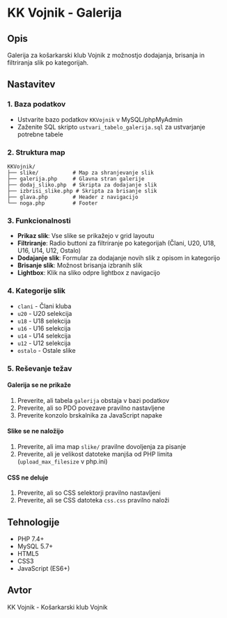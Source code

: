 # KK Vojnik - Galerija

## Opis
Galerija za košarkarski klub Vojnik z možnostjo dodajanja, brisanja in filtriranja slik po kategorijah.

## Nastavitev

### 1. Baza podatkov
- Ustvarite bazo podatkov `KKVojnik` v MySQL/phpMyAdmin
- Zaženite SQL skripto `ustvari_tabelo_galerija.sql` za ustvarjanje potrebne tabele

### 2. Struktura map
```
KKVojnik/
├── slike/           # Map za shranjevanje slik
├── galerija.php     # Glavna stran galerije
├── dodaj_sliko.php  # Skripta za dodajanje slik
├── izbrisi_slike.php # Skripta za brisanje slik
├── glava.php        # Header z navigacijo
└── noga.php         # Footer
```

### 3. Funkcionalnosti
- **Prikaz slik**: Vse slike se prikažejo v grid layoutu
- **Filtriranje**: Radio buttoni za filtriranje po kategorijah (Člani, U20, U18, U16, U14, U12, Ostalo)
- **Dodajanje slik**: Formular za dodajanje novih slik z opisom in kategorijo
- **Brisanje slik**: Možnost brisanja izbranih slik
- **Lightbox**: Klik na sliko odpre lightbox z navigacijo

### 4. Kategorije slik
- `clani` - Člani kluba
- `u20` - U20 selekcija
- `u18` - U18 selekcija
- `u16` - U16 selekcija
- `u14` - U14 selekcija
- `u12` - U12 selekcija
- `ostalo` - Ostale slike

### 5. Reševanje težav

#### Galerija se ne prikaže
1. Preverite, ali tabela `galerija` obstaja v bazi podatkov
2. Preverite, ali so PDO povezave pravilno nastavljene
3. Preverite konzolo brskalnika za JavaScript napake

#### Slike se ne naložijo
1. Preverite, ali ima map `slike/` pravilne dovoljenja za pisanje
2. Preverite, ali je velikost datoteke manjša od PHP limita (`upload_max_filesize` v php.ini)

#### CSS ne deluje
1. Preverite, ali so CSS selektorji pravilno nastavljeni
2. Preverite, ali se CSS datoteka `css.css` pravilno naloži

## Tehnologije
- PHP 7.4+
- MySQL 5.7+
- HTML5
- CSS3
- JavaScript (ES6+)

## Avtor
KK Vojnik - Košarkarski klub Vojnik
